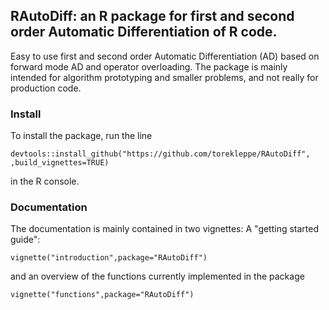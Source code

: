 ## RAutoDiff: an R package for first and second order Automatic Differentiation of R code.

Easy to use first and second order Automatic Differentiation (AD) based on forward mode AD and operator overloading. The package is mainly intended for algorithm prototyping and smaller problems, and not really for production code.
 

### Install
To install the package, run the line
```
devtools::install_github("https://github.com/torekleppe/RAutoDiff",
,build_vignettes=TRUE)
```
in the R console.

### Documentation
The documentation is mainly contained in two vignettes: A "getting started guide":
```
vignette("introduction",package="RAutoDiff")
```
and an overview of the functions currently implemented in the package
```
vignette("functions",package="RAutoDiff")
```
